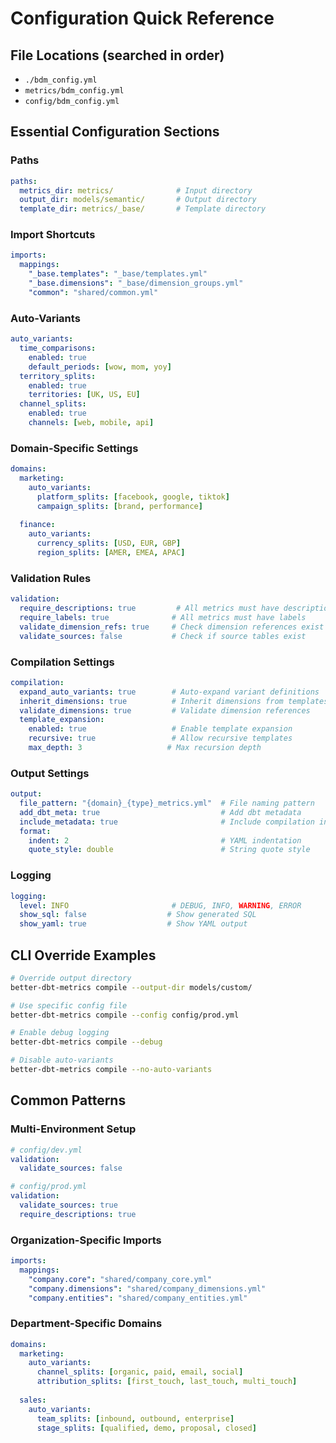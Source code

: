 # Configuration Quick Reference

## File Locations (searched in order)
- `./bdm_config.yml`
- `metrics/bdm_config.yml`
- `config/bdm_config.yml`

## Essential Configuration Sections

### Paths
```yaml
paths:
  metrics_dir: metrics/              # Input directory
  output_dir: models/semantic/       # Output directory
  template_dir: metrics/_base/       # Template directory
```

### Import Shortcuts
```yaml
imports:
  mappings:
    "_base.templates": "_base/templates.yml"
    "_base.dimensions": "_base/dimension_groups.yml"
    "common": "shared/common.yml"
```

### Auto-Variants
```yaml
auto_variants:
  time_comparisons:
    enabled: true
    default_periods: [wow, mom, yoy]
  territory_splits:
    enabled: true
    territories: [UK, US, EU]
  channel_splits:
    enabled: true
    channels: [web, mobile, api]
```

### Domain-Specific Settings
```yaml
domains:
  marketing:
    auto_variants:
      platform_splits: [facebook, google, tiktok]
      campaign_splits: [brand, performance]
  
  finance:
    auto_variants:
      currency_splits: [USD, EUR, GBP]
      region_splits: [AMER, EMEA, APAC]
```

### Validation Rules
```yaml
validation:
  require_descriptions: true         # All metrics must have descriptions
  require_labels: true              # All metrics must have labels
  validate_dimension_refs: true     # Check dimension references exist
  validate_sources: false           # Check if source tables exist
```

### Compilation Settings
```yaml
compilation:
  expand_auto_variants: true        # Auto-expand variant definitions
  inherit_dimensions: true          # Inherit dimensions from templates
  validate_dimensions: true         # Validate dimension references
  template_expansion:
    enabled: true                   # Enable template expansion
    recursive: true                 # Allow recursive templates
    max_depth: 3                   # Max recursion depth
```

### Output Settings
```yaml
output:
  file_pattern: "{domain}_{type}_metrics.yml"  # File naming pattern
  add_dbt_meta: true                           # Add dbt metadata
  include_metadata: true                       # Include compilation info
  format:
    indent: 2                                  # YAML indentation
    quote_style: double                        # String quote style
```

### Logging
```yaml
logging:
  level: INFO                       # DEBUG, INFO, WARNING, ERROR
  show_sql: false                  # Show generated SQL
  show_yaml: true                  # Show YAML output
```

## CLI Override Examples

```bash
# Override output directory
better-dbt-metrics compile --output-dir models/custom/

# Use specific config file
better-dbt-metrics compile --config config/prod.yml

# Enable debug logging
better-dbt-metrics compile --debug

# Disable auto-variants
better-dbt-metrics compile --no-auto-variants
```

## Common Patterns

### Multi-Environment Setup
```yaml
# config/dev.yml
validation:
  validate_sources: false

# config/prod.yml  
validation:
  validate_sources: true
  require_descriptions: true
```

### Organization-Specific Imports
```yaml
imports:
  mappings:
    "company.core": "shared/company_core.yml"
    "company.dimensions": "shared/company_dimensions.yml"
    "company.entities": "shared/company_entities.yml"
```

### Department-Specific Domains
```yaml
domains:
  marketing:
    auto_variants:
      channel_splits: [organic, paid, email, social]
      attribution_splits: [first_touch, last_touch, multi_touch]
  
  sales:
    auto_variants:
      team_splits: [inbound, outbound, enterprise]
      stage_splits: [qualified, demo, proposal, closed]
```